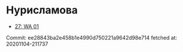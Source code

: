 # Нурисламова
- [27: WA 01](27.md)

Commit: ee28843ba2e458b1e4990d750221a9642d98e714
 fetched at: 20201104-211737
